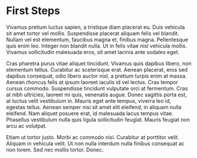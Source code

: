 # First Steps

Vivamus pretium luctus sapien, a tristique diam placerat eu. Duis vehicula sit amet tortor vel mollis. Suspendisse placerat aliquam felis vel blandit. Nullam vel est elementum, faucibus magna et, finibus magna. Pellentesque quis enim leo. Integer non blandit nulla. Ut in felis vitae nisl vehicula mollis. Vivamus sollicitudin malesuada eros, sit amet lacinia ante sodales eget.

Cras pharetra purus vitae aliquet tincidunt. Vivamus quis dapibus libero, non elementum tellus. Curabitur ac scelerisque erat. Aenean placerat, eros sed dapibus consequat, odio libero auctor nisl, a pretium turpis enim at massa. Aenean rhoncus felis at ipsum laoreet iaculis id vel lectus. Cras tempor cursus commodo. Suspendisse tincidunt vulputate orci at fermentum. Cras at nibh ultricies, laoreet mi quis, venenatis augue. Donec sagittis porta est, at luctus velit vestibulum in. Mauris eget ante tempus, viverra leo id, egestas tellus. Aenean semper nisi sit amet elit eleifend, in aliquam nulla eleifend. Nam aliquet posuere erat, id malesuada lacus tempus vitae. Phasellus vestibulum nulla quis ligula sollicitudin feugiat. Mauris feugiat non arcu ac volutpat.

Etiam ut tortor justo. Morbi ac commodo nisi. Curabitur at porttitor velit. Aliquam in vehicula velit. Ut non nulla interdum nulla finibus consequat ac non lorem. Sed nec mollis tortor. Donec.
